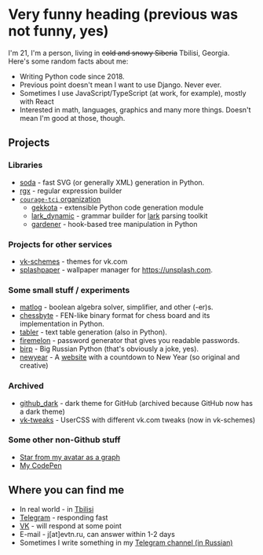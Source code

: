 # Very funny heading (previous was not funny, yes)

I'm 21, I'm a person, living in ~~cold and snowy Siberia~~ Tbilisi, Georgia.    
Here's some random facts about me:

* Writing Python code since 2018.
* Previous point doesn't mean I want to use Django. Never ever.
* Sometimes I use JavaScript/TypeScript (at work, for example), mostly with React
* Interested in math, languages, graphics and many more things. Doesn't mean I'm good at those, though.

## Projects

### Libraries
* [soda](https://github.com/evtn/soda) - fast SVG (or generally XML) generation in Python.
* [rgx](https://github.com/evtn/rgx) - regular expression builder
* [`courage-tci` organization](https://github.com/courage-tci/)
    * [gekkota](https://github.com/courage-tci/gekkota) - extensible Python code generation module
    * [lark_dynamic](https://github.com/courage-tci/lark_dynamic) - grammar builder for [lark](https://github.com/lark-parser/lark) parsing toolkit
    * [gardener](https://github.com/courage-tci/gardener) - hook-based tree manipulation in Python

### Projects for other services

* [vk-schemes](https://github.com/evtn/vk-schemes) - themes for vk.com
* [splashpaper](https://github.com/evtn/splashpaper) - wallpaper manager for https://unsplash.com.

### Some small stuff / experiments

* [matlog](https://github.com/evtn/matlog) - boolean algebra solver, simplifier, and other (-er)s.
* [chessbyte](https://github.com/evtn/chessbyte) - FEN-like binary format for chess board and its implementation in Python.
* [tabler](https://github.com/evtn/tabler) - text table generation (also in Python).
* [firemelon](https://github.com/evtn/firemelon) - password generator that gives you readable passwords.
* [birp](https://github.com/evtn/birp) - Big Russian Python (that's obviously a joke, yes).
* [newyear](https://github.com/evtn/newyear-countdown) - A [website](https://newyear.evtn.me) with a countdown to New Year (so original and creative)

### Archived

* [github_dark](https://github.com/evtn/github-dark) - dark theme for GitHub (archived because GitHub now has a dark theme)
* [vk-tweaks](https://github.com/evtn/vk-tweaks) - UserCSS with different vk.com tweaks (now in vk-schemes)

### Some other non-Github stuff

* [Star from my avatar as a graph](https://www.desmos.com/calculator/hnvg0vkk4f)
* [My CodePen](https://codepen.io/evtn)

## Where you can find me

* In real world - in [Tbilisi](https://en.wikipedia.org/wiki/Tbilisi)
* [Telegram](https://t.me/aternative) - responding fast
* [VK](https://vk.com/id197820576) - will respond at some point
* E-mail - j\[at\]evtn.ru, can answer within 1-2 days
* Sometimes I write something in my [Telegram channel (in Russian)](https://t.me/reta_e)
